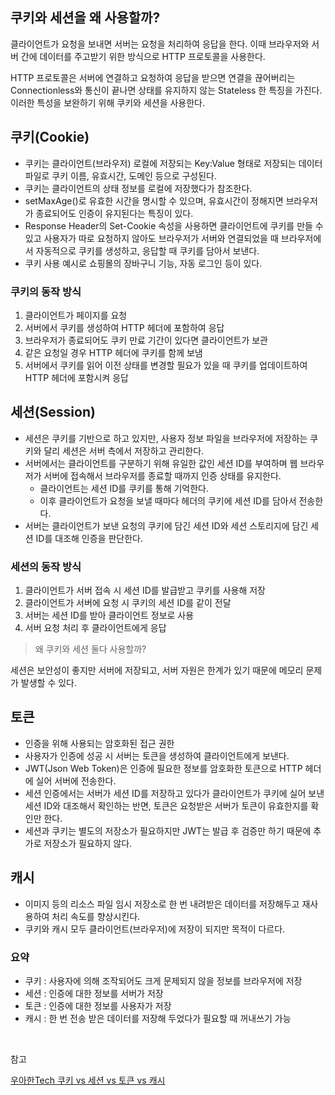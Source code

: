 ## 쿠키와 세션을 왜 사용할까?

클라이언트가 요청을 보내면 서버는 요청을 처리하여 응답을 한다. 이때 브라우저와 서버 간에 데이터를 주고받기 위한 방식으로 HTTP 프로토콜을 사용한다.

HTTP 프로토콜은 서버에 연결하고 요청하여 응답을 받으면 연결을 끊어버리는 Connectionless와 통신이 끝나면 상태를 유지하지 않는 Stateless 한 특징을 가진다. 이러한 특성을 보완하기 위해 쿠키와 세션을 사용한다.

## 쿠키(Cookie)

- 쿠키는 클라이언트(브라우저) 로컬에 저장되는 Key:Value 형태로 저장되는 데이터 파일로 쿠키 이름, 유효시간, 도메인 등으로 구성된다.
- 쿠키는 클라이언트의 상태 정보를 로컬에 저장했다가 참조한다. 
- setMaxAge()로 유효한 시간을 명시할 수 있으며, 유효시간이 정해지면 브라우저가 종료되어도 인증이 유지된다는 특징이 있다.
- Response Header의 Set-Cookie 속성을 사용하면 클라이언트에 쿠키를 만들 수 있고 사용자가 따로 요청하지 않아도 브라우저가 서버와 연결되었을 때 브라우저에서 자동적으로 쿠키를 생성하고, 응답할 때 쿠키를 담아서 보낸다.
- 쿠키 사용 예시로 쇼핑몰의 장바구니 기능, 자동 로그인 등이 있다.

### 쿠키의 동작 방식

1. 클라이언트가 페이지를 요청
2. 서버에서 쿠키를 생성하여 HTTP 헤더에 포함하여 응답
3. 브라우저가 종료되어도 쿠키 만료 기간이 있다면 클라이언트가 보관
4. 같은 요청일 경우 HTTP 헤더에 쿠키를 함께 보냄
5. 서버에서 쿠키를 읽어 이전 상태를 변경할 필요가 있을 때 쿠키를 업데이트하여 HTTP 헤더에 포함시켜 응답

## 세션(Session)

- 세션은 쿠키를 기반으로 하고 있지만, 사용자 정보 파일을 브라우저에 저장하는 쿠키와 달리 세션은 서버 측에서 저장하고 관리한다. 
- 서버에서는 클라이언트를 구분하기 위해 유일한 값인 세션 ID를 부여하며 웹 브라우저가 서버에 접속해서 브라우저를 종료할 때까지 인증 상태를 유지한다.
    - 클라이언트는 세션 ID를 쿠키를 통해 기억한다.
    - 이후 클라이언트가 요청을 보낼 때마다 헤더의 쿠키에 세션 ID를 담아서 전송한다.
- 서버는 클라이언트가 보낸 요청의 쿠키에 담긴 세션 ID와 세션 스토리지에 담긴 세션 ID를 대조해 인증을 판단한다.

### 세션의 동작 방식

1. 클라이언트가 서버 접속 시 세션 ID를 발급받고 쿠키를 사용해 저장
2. 클라이언트가 서버에 요청 시 쿠키의 세션 ID를 같이 전달
3. 서버는 세션 ID를 받아 클라이언트 정보로 사용
4. 서버 요청 처리 후 클라이언트에게 응답

> 왜 쿠키와 세션 둘다 사용할까?
 
 세션은 보안성이 좋지만 서버에 저장되고, 서버 자원은 한계가 있기 때문에 메모리 문제가 발생할 수 있다.

## 토큰

- 인증을 위해 사용되는 암호화된 접근 권한
- 사용자가 인증에 성공 시 서버는 토큰을 생성하여 클라이언트에게 보낸다.
- JWT(Json Web Token)은 인증에 필요한 정보를 암호화한 토큰으로 HTTP 헤더에 실어 서버에 전송한다.
- 세션 인증에서는 서버가 세션 ID를 저장하고 있다가 클라이언트가 쿠키에 실어 보낸 세션 ID와 대조해서 확인하는 반면, 토큰은 요청받은 서버가 토큰이 유효한지를 확인만 한다.
- 세션과 쿠키는 별도의 저장소가 필요하지만 JWT는 발급 후 검증만 하기 때문에 추가로 저장소가 필요하지 않다.

## 캐시

- 이미지 등의 리소스 파일 임시 저장소로 한 번 내려받은 데이터를 저장해두고 재사용하여 처리 속도를 향상시킨다.
- 쿠키와 캐시 모두 클라이언트(브라우저)에 저장이 되지만 목적이 다르다.

### 요약

- 쿠키 : 사용자에 의해 조작되어도 크게 문제되지 않을 정보를 브라우저에 저장
- 세션 : 인증에 대한 정보를 서버가 저장
- 토큰 : 인증에 대한 정보를 사용자가 저장
- 캐시 : 한 번 전송 받은 데이터를 저장해 두었다가 필요할 때 꺼내쓰기 가능

<br>

참고

[우아한Tech 쿠키 vs 세션 vs 토큰 vs 캐시](https://www.youtube.com/watch?v=gA1KsJ2ak10)
